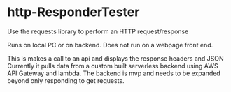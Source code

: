# http-ResponderTester
Use the requests library to perform an HTTP request/response

Runs on local PC or on backend.
Does not run on a webpage front end.

This is makes a call to an api and displays the response headers and JSON
Currently it pulls data from a custom built serverless backend using AWS API Gateway and lambda.
The backend is mvp and needs to be expanded beyond only responding to get requests.
